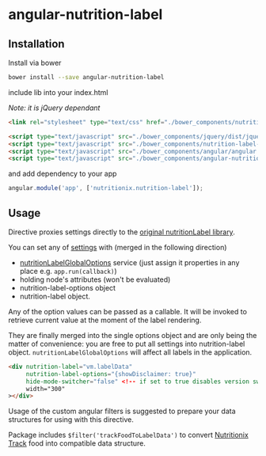 # angular-nutrition-label

Installation
------------
Install via bower

```sh
bower install --save angular-nutrition-label
```

include lib into your index.html

*Note: it is jQuery dependant*

```html
<link rel="stylesheet" type="text/css" href="./bower_components/nutrition-label-jquery-plugin/dist/css/nutritionLabel-min.css"/>

<script type="text/javascript" src="./bower_components/jquery/dist/jquery.min.js"></script>
<script type="text/javascript" src="./bower_components/nutrition-label-jquery-plugin/dist/js/nutritionLabel-min.js"></script>
<script type="text/javascript" src="./bower_components/angular/angular.js"></script>
<script type="text/javascript" src="./bower_components/angular-nutrition-label/angular-nutrition-label.min.js"></script>
```

and add dependency to your app

```js
angular.module('app', ['nutritionix.nutrition-label']);
```

Usage
-----

Directive proxies settings directly to the [original nutritionLabel library](https://github.com/Yurko-Fedoriv/nutrition-label).

You can set any of [settings](https://github.com/nutritionix/nutrition-label/blob/master/nutritionLabel.js#L76-L366)
with (merged in the following direction)

- [nutritionLabelGlobalOptions](https://github.com/mattsilvllc/angular-nutrition-label/blob/2.0.0/src/angular-nutrition-label.js#L13) service (just assign it properties in any place e.g. `app.run(callback)`)
- holding node's attributes (won't be evaluated)
- nutrition-label-options object
- nutrition-label object.

Any of the option values can be passed as a callable. 
It will be invoked to retrieve current value at the moment of the label rendering.

They are finally merged into the single options object and are only being the matter of convenience:
you are free to put all settings into nutrition-label object.
`nutritionLabelGlobalOptions` will affect all labels in the application.

```html
<div nutrition-label="vm.labelData"
     nutrition-label-options="{showDisclaimer: true}"
     hide-mode-switcher="false" <!-- if set to true disables version switcher on the bottom -->
     width="300"
></div>
```

Usage of the custom angular filters is suggested to prepare your data structures for using with this directive.

Package includes `$filter('trackFoodToLabelData')` to convert [Nutritionix Track](https://www.nutritionix.com/app) food into compatible data structure.
